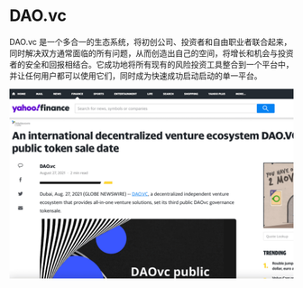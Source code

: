 # DAO.vc

<p>DAO.vc 是一个多合一的生态系统，将初创公司、投资者和自由职业者联合起来，同时解决双方通常面临的所有问题，从而创造出自己的空间，将增长和机会与投资者的安全和回报相结合。它成功地将所有现有的风险投资工具整合到一个平台中，并让任何用户都可以使用它们，同时成为快速成功启动启动的单一平台。</p>

![daovc-dapp-social-ethereum-image1_dbfb5cc8337dbf97837dcdf8524d81be](daovc-dapp-social-ethereum-image1_dbfb5cc8337dbf97837dcdf8524d81be.png)

